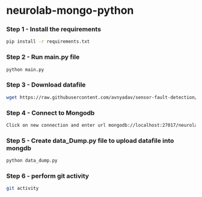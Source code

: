 # neurolab-mongo-python



### Step 1 - Install the requirements

```bash
pip install -r requirements.txt
```

### Step 2 - Run main.py file

```bash
python main.py
```

### Step 3 - Download datafile

```bash
wget https://raw.githubusercontent.com/avnyadav/sensor-fault-detection/main/aps_failure_training_set1.csv
```


### Step 4 - Connect to Mongodb

```bash
Click on new connection and enter url mongodb://localhost:27017/neurolabDB. This will connect to mongodb
```


### Step 5 - Create data_Dump.py file to upload datafile into mongdb
```bash
python data_dump.py
```

### Step 6 - perform git activity
```bash
git activity
```
